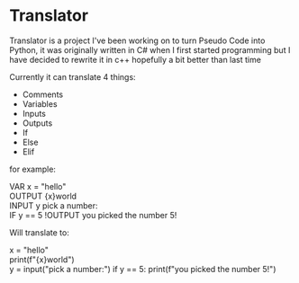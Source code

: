 # Translator
Translator is a project I've been working on to turn Pseudo Code into Python, it was originally written in C# when I first started programming but I have decided to rewrite it in c++ hopefully a bit better than last time

Currently it can translate 4 things:
- Comments
- Variables
- Inputs
- Outputs
- If
- Else
- Elif

for example:

VAR x = "hello"  
OUTPUT {x}world  
INPUT y pick a number:  
IF y == 5
!OUTPUT you picked the number 5!  

Will translate to:  
  
x = "hello"  
print(f"{x}world")  
y = input("pick a number:")
if y == 5:
    print(f"you picked the number 5!")

